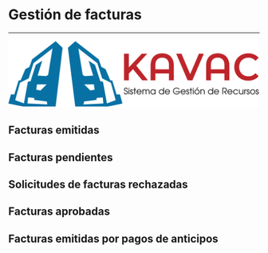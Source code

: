 # Gestión de facturas
*************************

![Screenshot](img/logokavac.png#imagen)


## Facturas emitidas

## Facturas pendientes

## Solicitudes de facturas rechazadas

## Facturas aprobadas

## Facturas emitidas por pagos de anticipos


